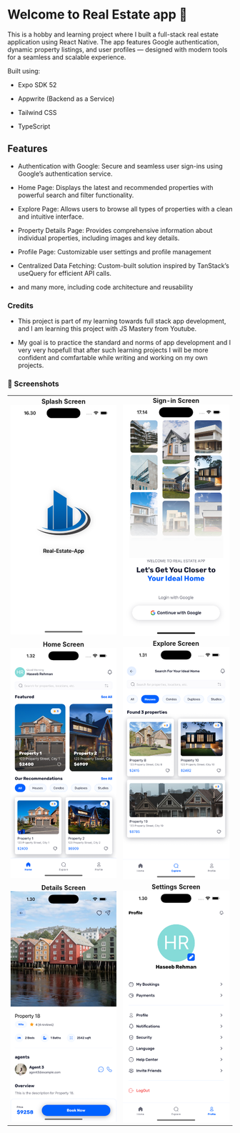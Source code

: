 # Welcome to Real Estate app 👋

This is a hobby and learning project where I built a full-stack real estate application using React Native. The app features Google authentication, dynamic property listings, and user profiles — designed with modern tools for a seamless and scalable experience.

Built using:

- Expo SDK 52

- Appwrite (Backend as a Service)

- Tailwind CSS

- TypeScript

## Features 
- Authentication with Google: Secure and seamless user sign-ins using Google’s authentication service.
- Home Page: Displays the latest and recommended properties with powerful search and filter functionality.

- Explore Page: Allows users to browse all types of properties with a clean and intuitive interface.

- Property Details Page: Provides comprehensive information about individual properties, including images and key details.

- Profile Page: Customizable user settings and profile management

- Centralized Data Fetching: Custom-built solution inspired by TanStack’s useQuery for efficient API calls.

- and many more, including code architecture and reusability


### Credits

- This project is part of my learning towards full stack app development, and I am learning this project with JS Mastery from Youtube. 

- My goal is to practice the standard and norms of app development and I very very hopefull that after such learning projects I will be more confident and comfartable while writing and working on my own projects.

### 📸 Screenshots

<table> <tr> <td align="center"><b>Splash Screen</b><br><img src="ProjectScreenShots/splashScreen.png" width="300"/></td> <td align="center"><b>Sign-in Screen</b><br><img src="ProjectScreenShots/SignIn.png" width="300"/></td> </tr> <tr> <td align="center"><b>Home Screen</b><br><img src="ProjectScreenShots/home.png" width="300"/></td> <td align="center"><b>Explore Screen</b><br><img src="ProjectScreenShots/Explore.png" width="300"/></td> </tr> <tr> <td align="center"><b>Details Screen</b><br><img src="ProjectScreenShots/detailsScreen.png" width="300"/></td> <td align="center"><b>Settings Screen</b><br><img src="ProjectScreenShots/settings.png" width="300"/></td> </tr> </table>

